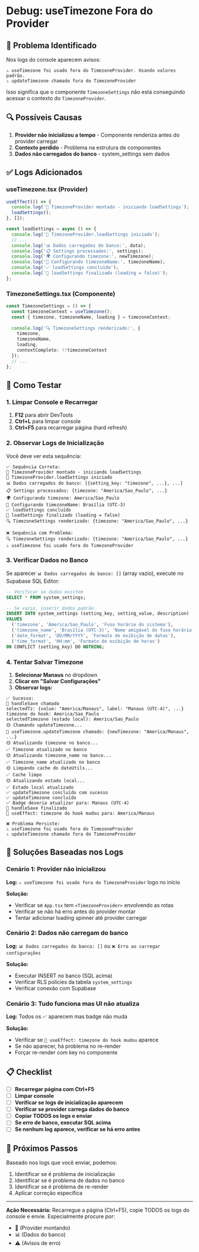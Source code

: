 # Debug: useTimezone Fora do Provider

## 🐛 Problema Identificado

Nos logs do console aparecem avisos:
```
⚠️ useTimezone foi usado fora do TimezoneProvider. Usando valores padrão.
⚠️ updateTimezone chamado fora do TimezoneProvider
```

Isso significa que o componente `TimezoneSettings` não está conseguindo acessar o contexto do `TimezoneProvider`.

## 🔍 Possíveis Causas

1. **Provider não inicializou a tempo** - Componente renderiza antes do provider carregar
2. **Contexto perdido** - Problema na estrutura de componentes
3. **Dados não carregados do banco** - system_settings sem dados

## ✅ Logs Adicionados

### useTimezone.tsx (Provider)

```typescript
useEffect(() => {
  console.log('🚀 TimezoneProvider montado - iniciando loadSettings');
  loadSettings();
}, []);

const loadSettings = async () => {
  console.log('🔵 TimezoneProvider.loadSettings iniciado');
  // ...
  console.log('📊 Dados carregados do banco:', data);
  console.log('📋 Settings processados:', settings);
  console.log('🌍 Configurando timezone:', newTimezone);
  console.log('📛 Configurando timezoneName:', timezoneName);
  console.log('✅ loadSettings concluído');
  console.log('🔵 loadSettings finalizado (loading = false)');
};
```

### TimezoneSettings.tsx (Componente)

```typescript
const TimezoneSettings = () => {
  const timezoneContext = useTimezone();
  const { timezone, timezoneName, loading } = timezoneContext;
  
  console.log('🔍 TimezoneSettings renderizado:', {
    timezone,
    timezoneName,
    loading,
    contextCompleto: !!timezoneContext
  });
  // ...
};
```

## 🧪 Como Testar

### 1. Limpar Console e Recarregar

1. **F12** para abrir DevTools
2. **Ctrl+L** para limpar console
3. **Ctrl+F5** para recarregar página (hard refresh)

### 2. Observar Logs de Inicialização

Você deve ver esta sequência:

```
✅ Sequência Correta:
🚀 TimezoneProvider montado - iniciando loadSettings
🔵 TimezoneProvider.loadSettings iniciado
📊 Dados carregados do banco: [{setting_key: "timezone", ...}, ...]
📋 Settings processados: {timezone: "America/Sao_Paulo", ...}
🌍 Configurando timezone: America/Sao_Paulo
📛 Configurando timezoneName: Brasília (UTC-3)
✅ loadSettings concluído
🔵 loadSettings finalizado (loading = false)
🔍 TimezoneSettings renderizado: {timezone: "America/Sao_Paulo", ...}
```

```
❌ Sequência com Problema:
🔍 TimezoneSettings renderizado: {timezone: "America/Sao_Paulo", ...}
⚠️ useTimezone foi usado fora do TimezoneProvider
```

### 3. Verificar Dados no Banco

Se aparecer `📊 Dados carregados do banco: []` (array vazio), execute no Supabase SQL Editor:

```sql
-- Verificar se dados existem
SELECT * FROM system_settings;

-- Se vazio, inserir dados padrão
INSERT INTO system_settings (setting_key, setting_value, description)
VALUES 
  ('timezone', 'America/Sao_Paulo', 'Fuso horário do sistema'),
  ('timezone_name', 'Brasília (UTC-3)', 'Nome amigável do fuso horário'),
  ('date_format', 'DD/MM/YYYY', 'Formato de exibição de datas'),
  ('time_format', 'HH:mm', 'Formato de exibição de horas')
ON CONFLICT (setting_key) DO NOTHING;
```

### 4. Tentar Salvar Timezone

1. **Selecionar Manaus** no dropdown
2. **Clicar em "Salvar Configurações"**
3. **Observar logs:**

```
✅ Sucesso:
🔵 handleSave chamado
selectedTz: {value: "America/Manaus", label: "Manaus (UTC-4)", ...}
timezone do hook: America/Sao_Paulo
selectedTimezone (estado local): America/Sao_Paulo
🟡 Chamando updateTimezone...
🔵 useTimezone.updateTimezone chamado: {newTimezone: "America/Manaus", ...}
🟡 Atualizando timezone no banco...
✅ Timezone atualizado no banco
🟡 Atualizando timezone_name no banco...
✅ Timezone_name atualizado no banco
🟡 Limpando cache do dateUtils...
✅ Cache limpo
🟡 Atualizando estado local...
✅ Estado local atualizado
✅ updateTimezone concluído com sucesso
✅ updateTimezone concluído
✅ Badge deveria atualizar para: Manaus (UTC-4)
🔵 handleSave finalizado
🔄 useEffect: timezone do hook mudou para: America/Manaus
```

```
❌ Problema Persiste:
⚠️ useTimezone foi usado fora do TimezoneProvider
⚠️ updateTimezone chamado fora do TimezoneProvider
```

## 🔧 Soluções Baseadas nos Logs

### Cenário 1: Provider não inicializou

**Log:** `⚠️ useTimezone foi usado fora do TimezoneProvider` logo no início

**Solução:**
- Verificar se `App.tsx` tem `<TimezoneProvider>` envolvendo as rotas
- Verificar se não há erro antes do provider montar
- Tentar adicionar loading spinner até provider carregar

### Cenário 2: Dados não carregam do banco

**Log:** `📊 Dados carregados do banco: []` ou `❌ Erro ao carregar configurações`

**Solução:**
- Executar INSERT no banco (SQL acima)
- Verificar RLS policies da tabela `system_settings`
- Verificar conexão com Supabase

### Cenário 3: Tudo funciona mas UI não atualiza

**Log:** Todos os ✅ aparecem mas badge não muda

**Solução:**
- Verificar se `🔄 useEffect: timezone do hook mudou` aparece
- Se não aparecer, há problema no re-render
- Forçar re-render com key no componente

## 📋 Checklist

- [ ] **Recarregar página com Ctrl+F5**
- [ ] **Limpar console**
- [ ] **Verificar se logs de inicialização aparecem**
- [ ] **Verificar se provider carrega dados do banco**
- [ ] **Copiar TODOS os logs e enviar**
- [ ] **Se erro de banco, executar SQL acima**
- [ ] **Se nenhum log aparece, verificar se há erro antes**

## 🎯 Próximos Passos

Baseado nos logs que você enviar, podemos:
1. Identificar se é problema de inicialização
2. Identificar se é problema de dados no banco
3. Identificar se é problema de re-render
4. Aplicar correção específica

---

**Ação Necessária:** 
Recarregue a página (Ctrl+F5), copie TODOS os logs do console e envie.
Especialmente procure por:
- 🚀 (Provider montando)
- 📊 (Dados do banco)
- ⚠️ (Avisos de erro)
